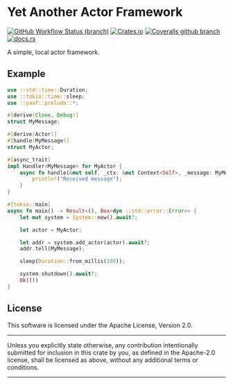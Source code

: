 # Yet Another Actor Framework

[![GitHub Workflow Status (branch)](https://img.shields.io/github/workflow/status/mark-burnett/yaaf/ci/main)](https://github.com/mark-burnett/yaaf/actions?query=workflow%3Aci+branch%3Amain)
[![Crates.io](https://img.shields.io/crates/l/yaaf)](https://opensource.org/licenses/Apache-2.0)
[![Coveralls github branch](https://img.shields.io/coveralls/github/mark-burnett/yaaf/main)](https://coveralls.io/github/mark-burnett/yaaf)
[![docs.rs](https://img.shields.io/badge/docs.rs-yaaf-blue)](https://docs.rs/yaaf)

A simple, local actor framework.

## Example

```rust
use ::std::time::Duration;
use ::tokio::time::sleep;
use ::yaaf::prelude::*;

#[derive(Clone, Debug)]
struct MyMessage;

#[derive(Actor)]
#[handle(MyMessage)]
struct MyActor;

#[async_trait]
impl Handler<MyMessage> for MyActor {
    async fn handle(&mut self, _ctx: &mut Context<Self>, _message: MyMessage) {
        println!("Received message");
    }
}

#[tokio::main]
async fn main() -> Result<(), Box<dyn ::std::error::Error>> {
    let mut system = System::new().await?;

    let actor = MyActor;

    let addr = system.add_actor(actor).await?;
    addr.tell(MyMessage);

    sleep(Duration::from_millis(100));

    system.shutdown().await?;
    Ok(())
}
```

## License

This software is licensed under the Apache License, Version 2.0.

<hr>

Unless you explicitly state otherwise, any contribution intentionally submitted
for inclusion in this crate by you, as defined in the Apache-2.0 license, shall
be licensed as above, without any additional terms or conditions.

<hr>
